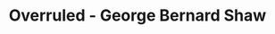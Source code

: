 ---
layout: production
title: Overruled - George Bernard Shaw
dates: April 11, 2014 and September 21, 2014
location: Mary's Attic and Chief O’Neill’s Pub & Restaurant, Chicago
director: Angeli Primlani
director_bio_url: http://accidentalshakespeare.com/about/company/angeli_primlani
cast:
- actor: Sherry Legare
  role: Mrs. Lunn
  actor_bio_url: http://accidentalshakespeare.com/about/company/sherry_legare
- actor: Laurie Lister
  role: Mrs. Juno
  actor_bio_url: http://accidentalshakespeare.com/about/company/laurie_lister
- actor: Chris Aruffo
  role: Mr. Juno
  actor_bio_url: http://accidentalshakespeare.com/about/company/chris_aruffo
- actor: Gary Henderson
  role: Mr. Lunn
  actor_bio_url: http://accidentalshakespeare.com/about/company/gary_henderson

---